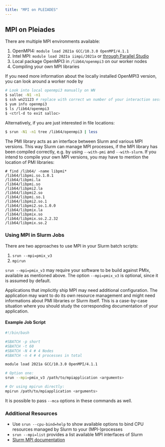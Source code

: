 ```yaml
---
title: "MPI on PLEIADES"
---
```


## MPI on Pleiades
There are multiple MPI environments available:
1. OpenMPI4: `module load 2021a GCC/10.3.0 OpenMPI/4.1.1`
1. Intel MPI: `module load 2021a iimpi/2021a` or [through Parallel Studio](software/intel)
1. Local package OpenMPI3 in `/lib64/openmpi3` on our worker nodes
1. Compiling your own MPI libraries

If you need more information about the locally installed OpenMPI3 version, you can look around a worker node by
```bash
# Look into local openmpi3 manually on WN
$ salloc -N1 -n1
$ ssh wn21123 # replace with correct wn number of your interaction session
$ yum info openmpi3
$ ls /lib64/openmpi3
$ <ctrl-d to exit salloc>
```

Alternatively, if you are just interested in file locations:
```bash
$ srun -N1 -n1 tree /lib64/openmpi3 | less
```

The PMI library acts as an interface between Slurm and various MPI versions.
This way Slurm can manage MPI processes, if the MPI library has been compiled correctly, e.g. by using `--with-pmi` and `--with-slurm`.
If you intend to compile your own MPI versions, you may have to mention the location of PMI libraries:
```
# find /lib64/ -name libpmi*
/lib64/libpmi.so.1.0.1
/lib64/libpmi.la
/lib64/libpmi.so
/lib64/libpmi2.la
/lib64/libpmi2.so
/lib64/libpmi.so.1
/lib64/libpmi2.so.1
/lib64/libpmi2.so.1.0.0
/lib64/libpmix.la
/lib64/libpmix.so
/lib64/libpmix.so.2.2.32
/lib64/libpmix.so.2
```


###  Using MPI in Slurm Jobs
There are two approaches to use MPI in your Slurm batch scripts:
1. `srun --mpi=pmix_v3`
2. `mpirun`

`srun --mpi=pmix_v3` may require your software to be build against PMIx, available as mentioned above.
The option `--mpi=pmix_v3` is optional, since it is assumed by default.

Applications that implicitly ship MPI may need additional configuration.
The application may want to do its own resource management and might need informations about PMI libraries or Slurm itself.
This is a case-by-case situation where you should study the corresponding documentation of your application.


#### Example Job Script
```bash
#!/bin/bash

#SBATCH -p short
#SBATCH -t 60
#SBATCH -N 4 # 4 Nodes
#SBATCH -n 4 # 4 processes in total

module load 2021a GCC/10.3.0 OpenMPI/4.1.1

# Option one:
srun --mpi=pmix_v3 /path/to/mpiapplication <arguments>

# Or using mpirun directly:
mpirun /path/to/mpiapplication <arguments>
```

It is possible to pass `--mca` options in these commands as well.


### Additional Resources
- Use `srun --cpu-bind=help` to show available options to bind CPU resources managed by Slurm to your (MPI-)processes
- `srun --mpi=list` provides a list available MPI interfaces of Slurm
- [Slurm MPI documentation](https://slurm.schedmd.com/mpi_guide.html)
